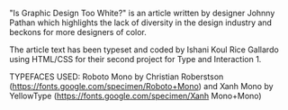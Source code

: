 "Is Graphic Design Too White?" is an article written by designer Johnny Pathan which highlights the lack of diversity in the design industry and beckons for more designers of color.

The article text has been typeset and coded by Ishani Koul Rice Gallardo using HTML/CSS for their second project for Type and Interaction 1. 

TYPEFACES USED: Roboto Mono by Christian Roberstson (https://fonts.google.com/specimen/Roboto+Mono) and Xanh Mono by YellowType (https://fonts.google.com/specimen/Xanh Mono+Mono)
